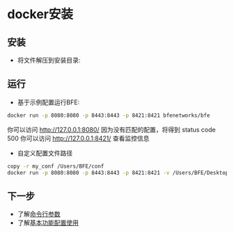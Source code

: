# docker安装


## 安装

- 将文件解压到安装目录:

## 运行

- 基于示例配置运行BFE:

```bash
docker run -p 8080:8080 -p 8443:8443 -p 8421:8421 bfenetworks/bfe
```

你可以访问 http://127.0.0.1:8080/ 因为没有匹配的配置，将得到 status code 500
你可以访问 http://127.0.0.1:8421/ 查看监控信息

- 自定义配置文件路径

```bash
copy -r my_conf /Users/BFE/conf
docker run -p 8080:8080 -p 8443:8443 -p 8421:8421 -v /Users/BFE/Desktop/log:/bfe/log -v /Users/BFE/Desktop/conf:/bfe/conf bfenetworks/bfe
```

## 下一步
* 了解[命令行参数](../operation/command.md)
* 了解[基本功能配置使用](../example/guide.md)
